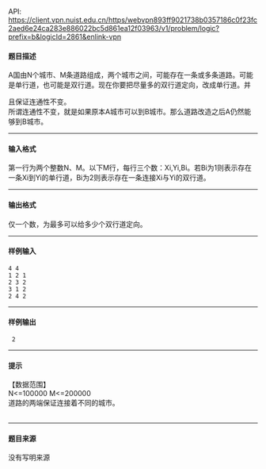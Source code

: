 API: https://client.vpn.nuist.edu.cn/https/webvpn893ff9021738b0357186c0f23fc2aed6e24ca283e886022bc5d861ea12f03963/v1/problem/logic?prefix=b&logicId=2861&enlink-vpn

#### 题目描述

A国由N个城市、M条道路组成，两个城市之间，可能存在一条或多条道路。可能是单行道，也可能是双行道。现在你要把尽量多的双行道定向，改成单行道。并

且保证连通性不变。  
所谓连通性不变，就是如果原本A城市可以到B城市。那么道路改造之后A仍然能够到B城市。  

---

#### 输入格式

第一行为两个整数N、M。以下M行，每行三个数：Xi,Yi,Bi。若Bi为1则表示存在一条Xi到Yi的单行道，Bi为2则表示存在一条连接Xi与Yi的双行道。  

---

#### 输出格式

仅一个数，为最多可以给多少个双行道定向。  

---

#### 样例输入
```
4 4
1 2 1
2 3 2
3 1 2
2 4 2

```

---

#### 样例输出
```
 2

```

---

#### 提示

【数据范围】  
N<=100000 M<=200000  
道路的两端保证连接着不同的城市。  
   

---

#### 题目来源

没有写明来源